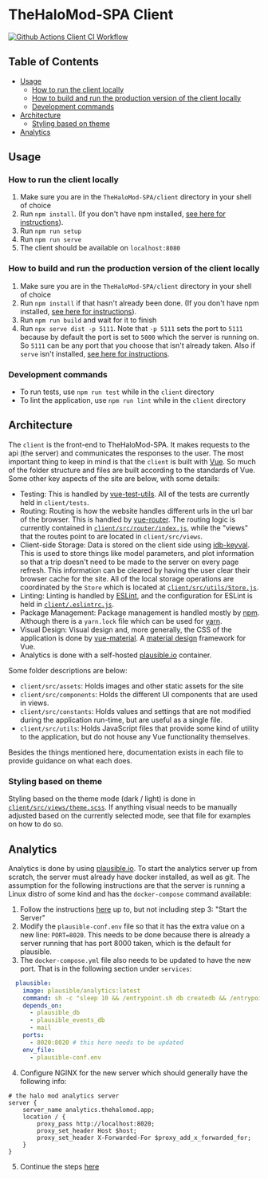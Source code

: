 # TheHaloMod-SPA Client

[![Github Actions Client CI Workflow](https://img.shields.io/github/workflow/status/halomod/TheHaloMod-SPA/Client%20CI?label=Client%20CI)](https://github.com/halomod/TheHaloMod-SPA/actions/workflows/client.yaml)

## Table of Contents

- [Usage](#usage)
  - [How to run the client locally](#how-to-run-the-client-locally)
  - [How to build and run the production version of the client locally](#how-to-build-and-run-the-production-version-of-the-client-locally)
  - [Development commands](#development-commands)
- [Architecture](#architecture)
  - [Styling based on theme](#styling-based-on-theme)
- [Analytics](#analytics)

## Usage

### How to run the client locally

1. Make sure you are in the `TheHaloMod-SPA/client` directory in your shell of choice
1. Run `npm install`. (If you don't have npm installed, [see here for instructions](https://github.com/nvm-sh/nvm#installing-and-updating)).
1. Run `npm run setup`
1. Run `npm run serve`
1. The client should be available on `localhost:8080`

### How to build and run the production version of the client locally

1. Make sure you are in the `TheHaloMod-SPA/client` directory in your shell of choice
1. Run `npm install` if that hasn't already been done. (If you don't have npm installed, [see here for instructions](https://github.com/nvm-sh/nvm#installing-and-updating)).
1. Run `npm run build` and wait for it to finish
1. Run `npx serve dist -p 5111`. Note that `-p 5111` sets the port to `5111` because by default the port is set to `5000` which the server is running on. So `5111` can be any port that you choose that isn't already taken. Also if `serve` isn't installed, [see here for instructions](https://www.npmjs.com/package/serve).

### Development commands

- To run tests, use `npm run test` while in the `client` directory
- To lint the application, use `npm run lint` while in the `client` directory

## Architecture

The `client` is the front-end to TheHaloMod-SPA. It makes requests to the api (the server) and communicates the responses to the user. The most important thing to keep in mind is that the `client` is built with [Vue](https://vuejs.org/). So much of the folder structure and files are built according to the standards of Vue. Some other key aspects of the site are below, with some details:

- Testing: This is handled by [vue-test-utils](https://vue-test-utils.vuejs.org/). All of the tests are currently held in `client/tests`.
- Routing: Routing is how the website handles different urls in the url bar of the browser. This is handled by [vue-router](https://router.vuejs.org/). The routing logic is currently contained in [`client/src/router/index.js`](src/router/index.js), while the "views" that the routes point to are located in `client/src/views`. 
- Client-side Storage: Data is stored on the client side using [idb-keyval](https://github.com/jakearchibald/idb-keyval). This is used to store things like model parameters, and plot information so that a trip doesn't need to be made to the server on every page refresh. This information can be cleared by having the user clear their browser cache for the site. All of the local storage operations are coordinated by the `Store` which is located at [`client/src/utils/Store.js`](src/utils/Store.js).
- Linting: Linting is handled by [ESLint](https://eslint.org/), and the configuration for ESLint is held in [`client/.eslintrc.js`](.eslintrc.js).
- Package Management: Package management is handled mostly by [npm](https://www.npmjs.com/). Although there is a `yarn.lock` file which can be used for [yarn](https://yarnpkg.com/).
- Visual Design: Visual design and, more generally, the CSS of the application is done by [vue-material](https://vuematerial.io/). A [material design](https://material.io/design) framework for Vue.
- Analytics is done with a self-hosted [plausible.io](https://plausible.io/) container.

Some folder descriptions are below:

- `client/src/assets`: Holds images and other static assets for the site
- `client/src/components`: Holds the different UI components that are used in views. 
- `client/src/constants`: Holds values and settings that are not modified during the application run-time, but are useful as a single file. 
- `client/src/utils`: Holds JavaScript files that provide some kind of utility to the application, but do not house any Vue functionality themselves.

Besides the things mentioned here, documentation exists in each file to provide guidance on what each does. 

### Styling based on theme

Styling based on the theme mode (dark / light) is done in [`client/src/views/theme.scss`](src/views/theme.scss). If anything visual needs to be manually adjusted based on the currently selected mode, see that file for examples on how to do so. 

## Analytics

Analytics is done by using [plausible.io](https://plausible.io/). To start the analytics server up from scratch, the server must already have docker installed, as well as git. The assumption for the following instructions are that the server is running a Linux distro of some kind and has the `docker-compose` command available:

1. Follow the instructions [here](https://plausible.io/docs/self-hosting#up-and-running) up to, but not including step 3: "Start the Server"
2. Modify the `plausible-conf.env` file so that it has the extra value on a new line: `PORT=8020`. This needs to be done because there is already a server running that has port 8000 taken, which is the default for plausible. 
3. The `docker-compose.yml` file also needs to be updated to have the new port. That is in the following section under `services`:
```yml
  plausible:
    image: plausible/analytics:latest
    command: sh -c "sleep 10 && /entrypoint.sh db createdb && /entrypoint.sh db migrate && /entrypoint.sh db init-admin && /entrypoint.sh run"
    depends_on:
      - plausible_db
      - plausible_events_db
      - mail
    ports:
      - 8020:8020 # this here needs to be updated
    env_file:
      - plausible-conf.env
```
4. Configure NGINX for the new server which should generally have the following info:
```
# the halo mod analytics server
server {
    server_name analytics.thehalomod.app;
    location / {
        proxy_pass http://localhost:8020;
        proxy_set_header Host $host;
        proxy_set_header X-Forwarded-For $proxy_add_x_forwarded_for;
    }
}
```
5. Continue the steps [here](https://plausible.io/docs/self-hosting#up-and-running)